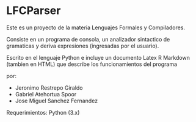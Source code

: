 # LFCParser

Este es un proyecto de la materia Lenguajes Formales y Compiladores.

Consiste en un programa de consola, un analizador sintactico de gramaticas y deriva expresiones (ingresadas por el usuario).

Escrito en el lenguaje Python e incluye un documento Latex R Markdown (tambien en HTML) que describe los
funcionamientos del programa

por:
  - Jeronimo Restrepo Giraldo
  - Gabriel Atehortua Spoor
  - Jose Miguel Sanchez Fernandez



Requerimientos:
Python (3.x)
